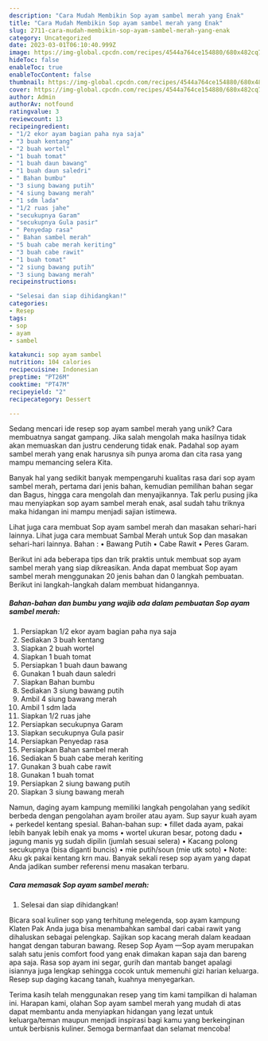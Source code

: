 ```yaml
---
description: "Cara Mudah Membikin Sop ayam sambel merah yang Enak"
title: "Cara Mudah Membikin Sop ayam sambel merah yang Enak"
slug: 2711-cara-mudah-membikin-sop-ayam-sambel-merah-yang-enak
category: Uncategorized
date: 2023-03-01T06:10:40.999Z
image: https://img-global.cpcdn.com/recipes/4544a764ce154880/680x482cq70/sop-ayam-sambel-merah-foto-resep-utama.jpg
hideToc: false
enableToc: true
enableTocContent: false
thumbnail: https://img-global.cpcdn.com/recipes/4544a764ce154880/680x482cq70/sop-ayam-sambel-merah-foto-resep-utama.jpg
cover: https://img-global.cpcdn.com/recipes/4544a764ce154880/680x482cq70/sop-ayam-sambel-merah-foto-resep-utama.jpg
author: Admin
authorAv: notfound
ratingvalue: 3
reviewcount: 13
recipeingredient:
- "1/2 ekor ayam bagian paha nya saja"
- "3 buah kentang"
- "2 buah wortel"
- "1 buah tomat"
- "1 buah daun bawang"
- "1 buah daun saledri"
- " Bahan bumbu"
- "3 siung bawang putih"
- "4 siung bawang merah"
- "1 sdm lada"
- "1/2 ruas jahe"
- "secukupnya Garam"
- "secukupnya Gula pasir"
- " Penyedap rasa"
- " Bahan sambel merah"
- "5 buah cabe merah keriting"
- "3 buah cabe rawit"
- "1 buah tomat"
- "2 siung bawang putih"
- "3 siung bawang merah"
recipeinstructions:

- "Selesai dan siap dihidangkan!"
categories:
- Resep
tags:
- sop
- ayam
- sambel

katakunci: sop ayam sambel 
nutrition: 104 calories
recipecuisine: Indonesian
preptime: "PT26M"
cooktime: "PT47M"
recipeyield: "2"
recipecategory: Dessert

---
```





Sedang mencari ide resep sop ayam sambel merah yang unik? Cara membuatnya sangat gampang. Jika salah mengolah maka hasilnya tidak akan memuaskan dan justru cenderung tidak enak. Padahal sop ayam sambel merah yang enak harusnya sih punya aroma dan cita rasa yang mampu memancing selera Kita.





Banyak hal yang sedikit banyak mempengaruhi kualitas rasa dari sop ayam sambel merah, pertama dari jenis bahan, kemudian pemilihan bahan segar dan Bagus, hingga cara mengolah dan menyajikannya. Tak perlu pusing jika mau menyiapkan sop ayam sambel merah enak,      asal sudah tahu triknya maka hidangan ini mampu menjadi sajian istimewa.














Lihat juga cara membuat Sop ayam sambel merah dan masakan sehari-hari lainnya. Lihat juga cara membuat Sambal Merah untuk Sop dan masakan sehari-hari lainnya. Bahan : • Bawang Putih • Cabe Rawit • Peres Garam.






Berikut ini ada beberapa tips dan trik praktis untuk membuat sop ayam sambel merah yang siap dikreasikan. Anda dapat membuat Sop ayam sambel merah menggunakan 20 jenis bahan dan 0 langkah pembuatan. Berikut ini langkah-langkah dalam membuat hidangannya.

<!--inarticleads1-->

##### Bahan-bahan dan bumbu yang wajib ada dalam pembuatan Sop ayam sambel merah:

1. Persiapkan 1/2 ekor ayam bagian paha nya saja
1. Sediakan 3 buah kentang
1. Siapkan 2 buah wortel
1. Siapkan 1 buah tomat
1. Persiapkan 1 buah daun bawang
1. Gunakan 1 buah daun saledri
1. Siapkan  Bahan bumbu
1. Sediakan 3 siung bawang putih
1. Ambil 4 siung bawang merah
1. Ambil 1 sdm lada
1. Siapkan 1/2 ruas jahe
1. Persiapkan secukupnya Garam
1. Siapkan secukupnya Gula pasir
1. Persiapkan  Penyedap rasa
1. Persiapkan  Bahan sambel merah
1. Sediakan 5 buah cabe merah keriting
1. Gunakan 3 buah cabe rawit
1. Gunakan 1 buah tomat
1. Persiapkan 2 siung bawang putih
1. Siapkan 3 siung bawang merah


Namun, daging ayam kampung memiliki langkah pengolahan yang sedikit berbeda dengan pengolahan ayam broiler atau ayam. Sup sayur kuah ayam + perkedel kentang spesial. Bahan-bahan sup: • fillet dada ayam, pakai lebih banyak lebih enak ya moms • wortel ukuran besar, potong dadu • jagung manis yg sudah dipilin (jumlah sesuai selera) • Kacang polong secukupnya (bisa diganti buncis) • mie putih/soun (mie utk soto) • Note: Aku gk pakai kentang krn mau. Banyak sekali resep sop ayam yang dapat Anda jadikan sumber referensi menu masakan terbaru. 

<!--inarticleads2-->

##### Cara memasak Sop ayam sambel merah:


1. Selesai dan siap dihidangkan!

Bicara soal kuliner sop yang terhitung melegenda, sop ayam kampung Klaten Pak Anda juga bisa menambahkan sambal dari cabai rawit yang dihaluskan sebagai pelengkap. Sajikan sop kacang merah dalam keadaan hangat dengan taburan bawang. Resep Sop Ayam —Sop ayam merupakan salah satu jenis comfort food yang enak dimakan kapan saja dan bareng apa saja. Rasa sop ayam ini segar, gurih dan mantab banget apalagi isiannya juga lengkap sehingga cocok untuk memenuhi gizi harian keluarga. Resep sup daging kacang tanah, kuahnya menyegarkan. 

Terima kasih telah menggunakan resep yang tim kami tampilkan di halaman ini. Harapan kami, olahan Sop ayam sambel merah yang mudah di atas dapat membantu anda menyiapkan hidangan yang lezat untuk keluarga/teman maupun menjadi inspirasi bagi kamu yang berkeinginan untuk berbisnis kuliner. Semoga bermanfaat dan selamat mencoba!
